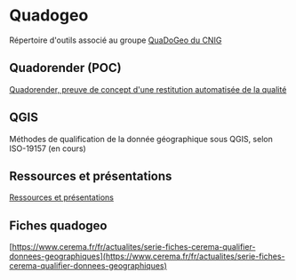# Quadogeo
Répertoire d'outils associé au groupe [QuaDoGeo du CNIG](http://cnig.gouv.fr/?page_id=18183)

## Quadorender (POC)
[Quadorender, preuve de concept d'une restitution automatisée de la qualité](QUADORENDER.md)

## QGIS
Méthodes de qualification de la donnée géographique sous QGIS, selon ISO-19157 (en cours)

## Ressources et présentations
[Ressources et présentations](RESSOURCES.md)

## Fiches quadogeo
[https://www.cerema.fr/fr/actualites/serie-fiches-cerema-qualifier-donnees-geographiques](https://www.cerema.fr/fr/actualites/serie-fiches-cerema-qualifier-donnees-geographiques)
